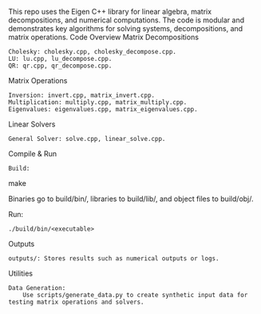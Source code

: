 This repo uses the Eigen C++ library for linear algebra, matrix decompositions, and numerical computations. The code is modular and demonstrates key algorithms for solving systems, decompositions, and matrix operations.
Code Overview
Matrix Decompositions

    Cholesky: cholesky.cpp, cholesky_decompose.cpp.
    LU: lu.cpp, lu_decompose.cpp.
    QR: qr.cpp, qr_decompose.cpp.

Matrix Operations

    Inversion: invert.cpp, matrix_invert.cpp.
    Multiplication: multiply.cpp, matrix_multiply.cpp.
    Eigenvalues: eigenvalues.cpp, matrix_eigenvalues.cpp.

Linear Solvers

    General Solver: solve.cpp, linear_solve.cpp.

Compile & Run

    Build:

make

Binaries go to build/bin/, libraries to build/lib/, and object files to build/obj/.

Run:

    ./build/bin/<executable>

Outputs

    outputs/: Stores results such as numerical outputs or logs.

Utilities

    Data Generation:
        Use scripts/generate_data.py to create synthetic input data for testing matrix operations and solvers.


